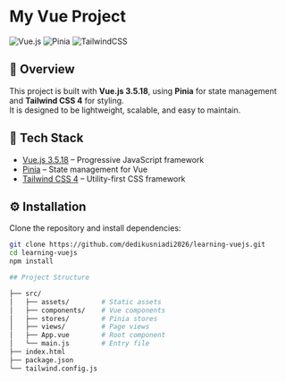 # My Vue Project

![Vue.js](https://img.shields.io/badge/Vue.js-3.5.18-42b883?logo=vue.js&logoColor=white)
![Pinia](https://img.shields.io/badge/Pinia-Store-yellow?logo=vue.js&logoColor=white)
![TailwindCSS](https://img.shields.io/badge/TailwindCSS-4-38b2ac?logo=tailwind-css&logoColor=white)

## 📌 Overview
This project is built with **Vue.js 3.5.18**, using **Pinia** for state management and **Tailwind CSS 4** for styling.  
It is designed to be lightweight, scalable, and easy to maintain.

## 🚀 Tech Stack
- [Vue.js 3.5.18](https://vuejs.org/) – Progressive JavaScript framework  
- [Pinia](https://pinia.vuejs.org/) – State management for Vue  
- [Tailwind CSS 4](https://tailwindcss.com/) – Utility-first CSS framework  

## ⚙️ Installation

Clone the repository and install dependencies:

```bash
git clone https://github.com/dedikusniadi2026/learning-vuejs.git
cd learning-vuejs
npm install

## Project Structure

├── src/
│   ├── assets/        # Static assets
│   ├── components/    # Vue components
│   ├── stores/        # Pinia stores
│   ├── views/         # Page views
│   ├── App.vue        # Root component
│   └── main.js        # Entry file
├── index.html
├── package.json
└── tailwind.config.js
